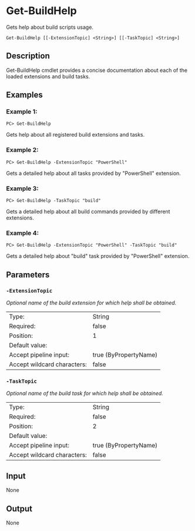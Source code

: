 # Get-BuildHelp
Gets help about build scripts usage.

```Get-BuildHelp [[-ExtensionTopic] <String>] [[-TaskTopic] <String>]```

## Description

Get-BuildHelp cmdlet provides a concise documentation about each of the loaded extensions and build tasks.

## Examples
### Example 1:
```PC> Get-BuildHelp```

Gets help about all registered build extensions and tasks.

### Example 2:
```PC> Get-BuildHelp -ExtensionTopic "PowerShell"```

Gets a detailed help about all tasks provided by "PowerShell" extension.

### Example 3:
```PC> Get-BuildHelp -TaskTopic "build"```

Gets a detailed help about all build commands provided by different extensions.

### Example 4:
```PC> Get-BuildHelp -ExtensionTopic "PowerShell" -TaskTopic "build"```

Gets a detailed help about "build" task provided by "PowerShell" extension.

## Parameters
### ```-ExtensionTopic```

*Optional name of the build extension for which help shall be obtained.*

<table>
  <tr><td>Type:</td><td>String</td></tr>
  <tr><td>Required:</td><td>false</td></tr>
  <tr><td>Position:</td><td>1</td></tr>
  <tr><td>Default value:</td><td></td></tr>
  <tr><td>Accept pipeline input:</td><td>true (ByPropertyName)</td></tr>
  <tr><td>Accept wildcard characters:</td><td>false</td></tr>
</table>

### ```-TaskTopic```

*Optional name of the build task for which help shall be obtained.*

<table>
  <tr><td>Type:</td><td>String</td></tr>
  <tr><td>Required:</td><td>false</td></tr>
  <tr><td>Position:</td><td>2</td></tr>
  <tr><td>Default value:</td><td></td></tr>
  <tr><td>Accept pipeline input:</td><td>true (ByPropertyName)</td></tr>
  <tr><td>Accept wildcard characters:</td><td>false</td></tr>
</table>

## Input
None

## Output
None
